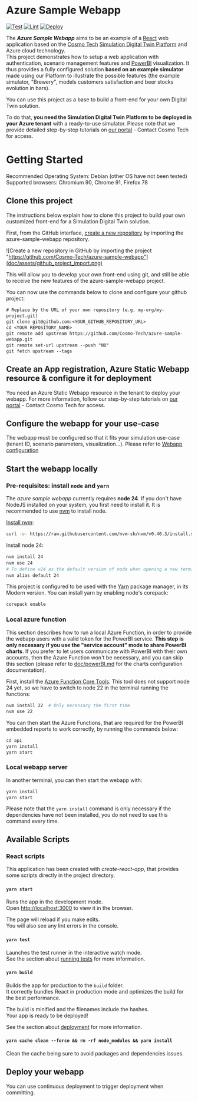 # Azure Sample Webapp

[![Test](https://github.com/Cosmo-Tech/azure-sample-webapp/actions/workflows/test.yml/badge.svg)](https://github.com/Cosmo-Tech/azure-sample-webapp/actions/workflows/test.yml)
[![Lint](https://github.com/Cosmo-Tech/azure-sample-webapp/actions/workflows/eslint.yml/badge.svg)](https://github.com/Cosmo-Tech/azure-sample-webapp/actions/workflows/eslint.yml)
[![Deploy](https://github.com/Cosmo-Tech/azure-sample-webapp/actions/workflows/azure-static-web-apps-nice-wave-0f618f503.yml/badge.svg)](https://github.com/Cosmo-Tech/azure-sample-webapp/actions/workflows/azure-static-web-apps-nice-wave-0f618f503.yml)

The **_Azure Sample Webapp_** aims to be an example of a [React](https://reactjs.org/) web application based on the [Cosmo Tech](https://cosmotech.com/) [Simulation Digital Twin Platform](https://portal.cosmotech.com/) and Azure cloud technology.\
This project demonstrates how to setup a web application with authentication, scenario management features and [PowerBI](https://powerbi.microsoft.com/en-us/) visualization.
It thus provides a fully configured solution **based on an example simulator** made using our Platform to illustrate the possible features (the example simulator, "Brewery", models customers satisfaction and beer stocks evolution in bars).

You can use this project as a base to build a front-end for your own Digital Twin solution.

To do that, **you need the Simulation Digital Twin Platform to be deployed in your Azure tenant** with a ready-to-use simulator.
Please note that we provide detailed step-by-step tutorials on [our portal](https://portal.cosmotech.com/) - Contact Cosmo Tech for access.

# Getting Started

Recommended Operating System: Debian (other OS have not been tested)
Supported browsers: Chromium 90, Chrome 91, Firefox 78

## Clone this project

The instructions below explain how to clone this project to build your own customized front-end for a Simulation Digital Twin
solution.

First, from the GitHub interface, [create a new repository](https://github.com/new/import) by importing the
azure-sample-webapp repository.

![Create a new repository in GitHub by importing the project "https://github.com/Cosmo-Tech/azure-sample-webapp"](doc/assets/github_project_import.png)

This will allow you to develop your own front-end using git, and still be able to receive the new features of the
azure-sample-webapp project.

You can now use the commands below to clone and configure your github project:

```
# Replace by the URL of your own repository (e.g. my-org/my-project.git)
git clone git@github.com:<YOUR_GITHUB_REPOSITORY_URL>
cd <YOUR REPOSITORY_NAME>
git remote add upstream https://github.com/Cosmo-Tech/azure-sample-webapp.git
git remote set-url upstream --push "NO"
git fetch upstream --tags
```

## Create an App registration, Azure Static Webapp resource & configure it for deployment

You need an Azure Static Webapp resource in the tenant to deploy your webapp.
For more information, follow our step-by-step tutorials on [our portal](https://portal.cosmotech.com/) - Contact Cosmo Tech for access.

## Configure the webapp for your use-case

The webapp must be configured so that it fits your simulation use-case (tenant ID, scenario parameters, visualization...).
Please refer to [Webapp configuration](doc/README.md)

## Start the webapp locally

### Pre-requisites: install `node` and `yarn`

The _azure sample webapp_ currently requires **node 24**. If you don't have NodeJS installed on your system, you
first need to install it. It is recommended to use [nvm](https://github.com/nvm-sh/nvm) to install node.

[Install nvm](https://github.com/nvm-sh/nvm#install--update-script):

```bash
curl -o- https://raw.githubusercontent.com/nvm-sh/nvm/v0.40.3/install.sh | bash
```

Install node 24:

```bash
nvm install 24
nvm use 24
# To define v24 as the default version of node when opening a new terminal, run:
nvm alias default 24
```

This project is configured to be used with the [Yarn](https://yarnpkg.com/getting-started/install) package manager, in
its Modern version. You can install yarn by enabling node's corepack:

```bash
corepack enable
```

### Local azure function

This section describes how to run a local Azure Function, in order to provide the webapp users with a valid token for the PowerBI service. **This step is only necessary if you use the "service account" mode to share PowerBI charts**. If you prefer to let users communicate with PowerBI with their own accounts, then the Azure Function won't be necessary, and you can skip this section (please refer to [doc/powerBI.md](doc/powerBI.md) for the charts configuration documentation).

First, install the
[Azure Function Core Tools](https://learn.microsoft.com/en-us/azure/azure-functions/functions-run-local?tabs=v4). This
tool does not support node 24 yet, so we have to switch to node 22 in the terminal running the functions:

```bash
nvm install 22  # Only necessary the first time
nvm use 22
```

You can then start the Azure Functions, that are required for the PowerBI embedded reports to work correctly, by running
the commands below:

```
cd api
yarn install
yarn start
```

### Local webapp server

In another terminal, you can then start the webapp with:

```
yarn install
yarn start
```

Please note that the `yarn install` command is only necessary if the dependencies have not been installed, you do not
need to use this command every time.

## Available Scripts

### React scripts

This application has been created with _create-react-app_, that provides some scripts directly in the project directory.

#### `yarn start`

Runs the app in the development mode.\
Open [http://localhost:3000](http://localhost:3000) to view it in the browser.

The page will reload if you make edits.\
You will also see any lint errors in the console.

#### `yarn test`

Launches the test runner in the interactive watch mode.\
See the section about [running tests](https://facebook.github.io/create-react-app/docs/running-tests) for more information.

#### `yarn build`

Builds the app for production to the `build` folder.\
It correctly bundles React in production mode and optimizes the build for the best performance.

The build is minified and the filenames include the hashes.\
Your app is ready to be deployed!

See the section about [deployment](https://facebook.github.io/create-react-app/docs/deployment) for more information.

#### `yarn cache clean --force && rm -rf node_modules && yarn install`

Clean the cache being sure to avoid packages and dependencies issues.

## Deploy your webapp

You can use continuous deployment to trigger deployment when committing.
